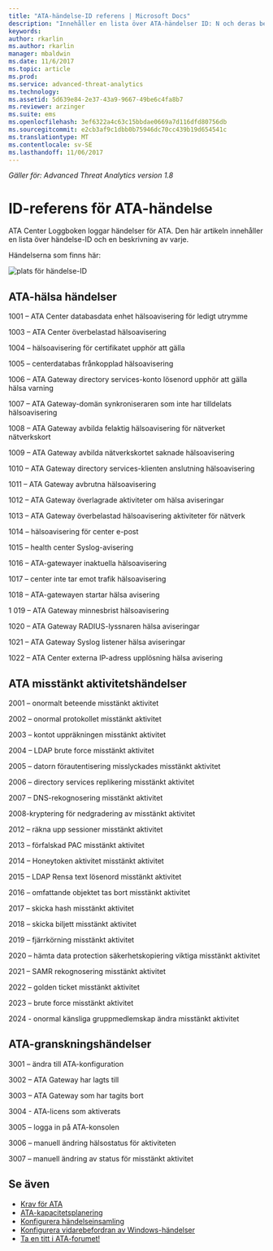 ```yaml
---
title: "ATA-händelse-ID referens | Microsoft Docs"
description: "Innehåller en lista över ATA-händelser ID: N och deras beskrivningar."
keywords: 
author: rkarlin
ms.author: rkarlin
manager: mbaldwin
ms.date: 11/6/2017
ms.topic: article
ms.prod: 
ms.service: advanced-threat-analytics
ms.technology: 
ms.assetid: 5d639e84-2e37-43a9-9667-49be6c4fa8b7
ms.reviewer: arzinger
ms.suite: ems
ms.openlocfilehash: 3ef6322a4c63c15bbdae0669a7d116dfd80756db
ms.sourcegitcommit: e2cb3af9c1dbb0b75946dc70cc439b19d654541c
ms.translationtype: MT
ms.contentlocale: sv-SE
ms.lasthandoff: 11/06/2017
---
```

*Gäller för: Advanced Threat Analytics version 1.8*


# <a name="ata-event-id-reference"></a>ID-referens för ATA-händelse

ATA Center Loggboken loggar händelser för ATA. Den här artikeln innehåller en lista över händelse-ID och en beskrivning av varje.

Händelserna som finns här:

![plats för händelse-ID](./media/event-id-location.png)

## <a name="ata-health-events"></a>ATA-hälsa händelser

1001 – ATA Center databasdata enhet hälsoavisering för ledigt utrymme 

1003 – ATA Center överbelastad hälsoavisering 

1004 – hälsoavisering för certifikatet upphör att gälla 

1005 – centerdatabas frånkopplad hälsoavisering 

1006 – ATA Gateway directory services-konto lösenord upphör att gälla hälsa varning 

1007 – ATA Gateway-domän synkroniseraren som inte har tilldelats hälsoavisering 

1008 – ATA Gateway avbilda felaktig hälsoavisering för nätverket nätverkskort 

1009 – ATA Gateway avbilda nätverkskortet saknade hälsoavisering 

1010 – ATA Gateway directory services-klienten anslutning hälsoavisering 

1011 – ATA Gateway avbrutna hälsoavisering 

1012 – ATA Gateway överlagrade aktiviteter om hälsa aviseringar 

1013 – ATA Gateway överbelastad hälsoavisering aktiviteter för nätverk 

1014 – hälsoavisering för center e-post 

1015 – health center Syslog-avisering 

1016 – ATA-gatewayer inaktuella hälsoavisering 

1017 – center inte tar emot trafik hälsoavisering 

1018 – ATA-gatewayen startar hälsa avisering 

1 019 – ATA Gateway minnesbrist hälsoavisering 

1020 – ATA Gateway RADIUS-lyssnaren hälsa aviseringar 

1021 – ATA Gateway Syslog listener hälsa aviseringar 

1022 – ATA Center externa IP-adress upplösning hälsa avisering 
 
## <a name="ata-suspicious-activity-events"></a>ATA misstänkt aktivitetshändelser

2001 – onormalt beteende misstänkt aktivitet 

2002 – onormal protokollet misstänkt aktivitet 

2003 – kontot uppräkningen misstänkt aktivitet 

2004 – LDAP brute force misstänkt aktivitet 

2005 – datorn förautentisering misslyckades misstänkt aktivitet 

2006 – directory services replikering misstänkt aktivitet 

2007 – DNS-rekognosering misstänkt aktivitet 

2008-kryptering för nedgradering av misstänkt aktivitet 

2012 – räkna upp sessioner misstänkt aktivitet 

2013 – förfalskad PAC misstänkt aktivitet 

2014 – Honeytoken aktivitet misstänkt aktivitet 

2015 – LDAP Rensa text lösenord misstänkt aktivitet 

2016 – omfattande objektet tas bort misstänkt aktivitet 

2017 – skicka hash misstänkt aktivitet 

2018 – skicka biljett misstänkt aktivitet 

2019 – fjärrkörning misstänkt aktivitet 

2020 – hämta data protection säkerhetskopiering viktiga misstänkt aktivitet 

2021 – SAMR rekognosering misstänkt aktivitet 

2022 – golden ticket misstänkt aktivitet 

2023 – brute force misstänkt aktivitet 

2024 - onormal känsliga gruppmedlemskap ändra misstänkt aktivitet  

## <a name="ata-auditing-events"></a>ATA-granskningshändelser

3001 – ändra till ATA-konfiguration 

3002 – ATA Gateway har lagts till

3003 – ATA Gateway som har tagits bort

3004 - ATA-licens som aktiverats

3005 – logga in på ATA-konsolen

3006 – manuell ändring hälsostatus för aktiviteten 

3007 – manuell ändring av status för misstänkt aktivitet 


## <a name="see-also"></a>Se även
- [Krav för ATA](ata-prerequisites.md)
- [ATA-kapacitetsplanering](ata-capacity-planning.md)
- [Konfigurera händelseinsamling](configure-event-collection.md)
- [Konfigurera vidarebefordran av Windows-händelser](configure-event-collection.md#configuring-windows-event-forwarding)
- [Ta en titt i ATA-forumet!](https://social.technet.microsoft.com/Forums/security/home?forum=mata)
